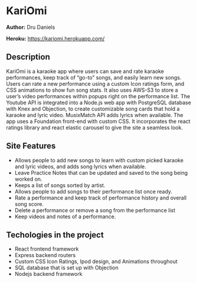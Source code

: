 # KariOmi

**Author:** Dru Daniels

**Heroku:** https://kariomi.herokuapp.com/ 

## Description
KariOmi is a karaoke app where users can save and rate karaoke performances, keep track of “go-to” songs, and easily learn new songs. Users can rate a new performance using a custom Icon ratings form, and CSS animations to show fun song stats. It also uses AWS-S3 to store a user’s video performances within popups right on the performance list. The Youtube API is integrated into a Node.js web app with PostgreSQL database with Knex and Objection, to create customizable song cards that hold a karaoke and lyric video. MusixMatch API adds lyrics when available. The app uses a Foundation front-end with custom CSS. It incorporates the react ratings library and react elastic carousel to give the site a seamless look.

## Site Features
- Allows people to add new songs to learn with custom picked karaoke and lyric videos, and adds song lyrics when available.
- Leave Practice Notes that can be updated and saved to the song being worked on.
- Keeps a list of songs sorted by artist.
- Allows people to add songs to their performance list once ready.
- Rate a performance and keep track of performance history and overall song score.
- Delete a performance or remove a song from the performance list
- Keep videos and notes of a performance.

## Techologies in the project
- React frontend framework
- Express backend routers
- Custom CSS Icon Ratings, Ipod design, and Animations throughout
- SQL database that is set up with Objection
- Nodejs backend framework
